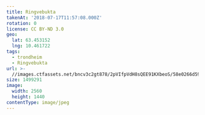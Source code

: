 ```yaml
---
title: Ringvebukta
takenAt: '2018-07-17T11:57:08.000Z'
rotation: 0
license: CC BY-ND 3.0
geo:
  lat: 63.453152
  lng: 10.461722
tags:
  - trondheim
  - Ringvebukta
url: >-
  //images.ctfassets.net/bncv3c2gt878/2pVIfpVdH8sQEE91KXbeoS/58e0266d5924f2ff0ff4359523bb2b43/ringvebukta_28923056827_o
size: 1499291
image:
  width: 2560
  height: 1440
contentType: image/jpeg
---
```


